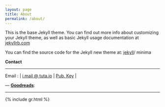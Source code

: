 ```yaml
---
layout: page
title: About
permalink: /about/
---
```

This is the base Jekyll theme. You can find out more info about customizing your Jekyll theme, as well as basic Jekyll usage documentation at [jekyllrb.com](https://jekyllrb.com)

You can find the source code for the Jekyll new theme at:
[jekyll](https://jekyllrb.com)/ minima

**Contact**
<hr class="new1">

Email	: | [i.mail @ tuta.io](mailto:i.mail@tuta.io) | <a href="{{ site.url }}/public_key.key" target="_blank">Pub. Key</a> |

&mdash; **[Goodreads](https://www.goodreads.com/imams)**:
<hr class="new1">
{% include gr.html %}
